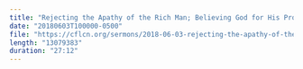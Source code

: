```yaml
---
title: "Rejecting the Apathy of the Rich Man; Believing God for His Promises"
date: "20180603T100000-0500"
file: "https://cflcn.org/sermons/2018-06-03-rejecting-the-apathy-of-the-rich-man--believing-god-for-his-promises.m4a"
length: "13079383"
duration: "27:12"
---
```

